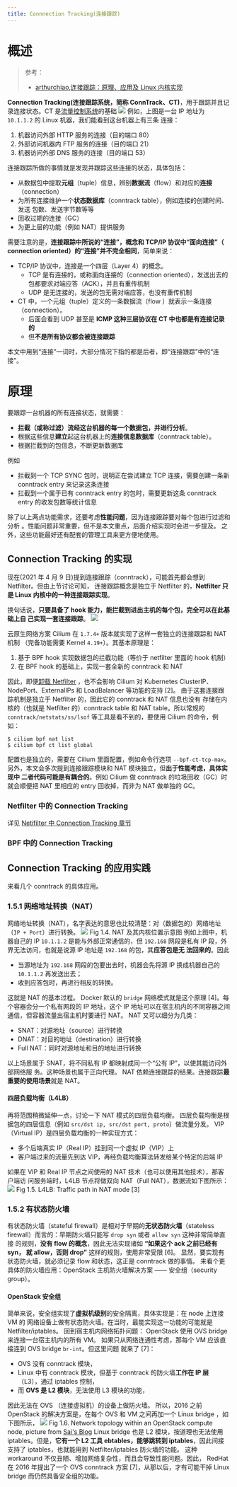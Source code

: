 ```yaml
---
title: Connnection Tracking(连接跟踪)
---
```


# 概述

> 参考：
> - [arthurchiao,连接跟踪：原理、应用及 Linux 内核实现](http://arthurchiao.art/blog/conntrack-design-and-implementation-zh/)

**Connection Tracking(连接跟踪系统，简称 ConnTrack、CT)**，用于跟踪并且记录连接状态。CT 是[流量控制系统](https://www.yuque.com/go/doc/34346416)的基础
![](https://notes-learning.oss-cn-beijing.aliyuncs.com/ynfo7m/1617860207674-43ea3c6d-0d0f-4fac-bccb-90e752e75a47.png)
例如，上图是一台 IP 地址为 `10.1.1.2` 的 Linux 机器，我们能看到这台机器上有三条 连接：

1. 机器访问外部 HTTP 服务的连接（目的端口 80）
2. 外部访问机器内 FTP 服务的连接（目的端口 21）
3. 机器访问外部 DNS 服务的连接（目的端口 53）

连接跟踪所做的事情就是发现并跟踪这些连接的状态，具体包括：

- 从数据包中提取**元组**（tuple）信息，辨别**数据流**（flow）和对应的**连接**（connection）
- 为所有连接维护一个**状态数据库**（conntrack table），例如连接的创建时间、发送 包数、发送字节数等等
- 回收过期的连接（GC）
- 为更上层的功能（例如 NAT）提供服务

需要注意的是，**连接跟踪中所说的“连接”，概念和 TCP/IP 协议中“面向连接”（ connection oriented）的“连接”并不完全相同**，简单来说：

- TCP/IP 协议中，连接是一个四层（Layer 4）的概念。
  - TCP 是有连接的，或称面向连接的（connection oriented），发送出去的包都要求对端应答（ACK），并且有重传机制
  - UDP 是无连接的，发送的包无需对端应答，也没有重传机制
- CT 中，一个元组（tuple）定义的一条数据流（flow ）就表示一条连接（connection）。
  - 后面会看到 UDP 甚至是 **ICMP 这种三层协议在 CT 中也都是有连接记录的**
  - 但**不是所有协议都会被连接跟踪**

本文中用到“连接”一词时，大部分情况下指的都是后者，即“连接跟踪”中的“连接”。

# 原理

要跟踪一台机器的所有连接状态，就需要：

- **拦截（或称过滤）流经这台机器的每一个数据包，并进行分析**。
- 根据这些信息**建立**起这台机器上的**连接信息数据库**（conntrack table）。
- 根据拦截到的包信息，不断更新数据库

例如

- 拦截到一个 TCP SYNC 包时，说明正在尝试建立 TCP 连接，需要创建一条新 conntrack entry 来记录这条连接
- 拦截到一个属于已有 conntrack entry 的包时，需要更新这条 conntrack entry 的收发包数等统计信息

除了以上两点功能需求，还要考虑**性能问题**，因为连接跟踪要对每个包进行过滤和分析 。性能问题非常重要，但不是本文重点，后面介绍实现时会进一步提及。
之外，这些功能最好还有配套的管理工具来更方便地使用。

## Connection Tracking 的实现

现在(2021 年 4 月 9 日)提到连接跟踪（conntrack），可能首先都会想到 Netfilter。但由上节讨论可知， 连接跟踪概念是独立于 Netfilter 的，**Netfilter 只是 Linux 内核中的一种连接跟踪实现**。

换句话说，**只要具备了 hook 能力，能拦截到进出主机的每个包，完全可以在此基础上自 己实现一套连接跟踪**。
![](https://notes-learning.oss-cn-beijing.aliyuncs.com/ynfo7m/1617861067581-3b23cb80-cd1f-4d7d-9767-57581c62233b.png)

云原生网络方案 Cilium 在 `1.7.4+` 版本就实现了这样一套独立的连接跟踪和 NAT 机制 （完备功能需要 Kernel `4.19+`）。其基本原理是：

1. 基于 BPF hook 实现数据包的拦截功能（等价于 netfilter 里面的 hook 机制）
2. 在 BPF hook 的基础上，实现一套全新的 conntrack 和 NAT

因此，即便[卸载 Netfilter](https://github.com/cilium/cilium/issues/12879) ，也不会影响 Cilium 对 Kubernetes ClusterIP、NodePort、ExternalIPs 和 LoadBalancer 等功能的支持 \[2]。
由于这套连接跟踪机制是独立于 Netfilter 的，因此它的 conntrack 和 NAT 信息也没有 存储在内核的（也就是 Netfilter 的）conntrack table 和 NAT table。所以常规的 `conntrack/netstats/ss/lsof` 等工具是看不到的，要使用 Cilium 的命令，例如：

    $ cilium bpf nat list
    $ cilium bpf ct list global

配置也是独立的，需要在 Cilium 里面配置，例如命令行选项 `--bpf-ct-tcp-max`。
另外，本文会多次提到连接跟踪模块和 NAT 模块独立，但**出于性能考虑，具体实现中 二者代码可能是有耦合的**。例如 Cilium 做 conntrack 的垃圾回收（GC）时就会顺便把 NAT 里相应的 entry 回收掉，而非为 NAT 做单独的 GC。

### Netfilter 中的 Connection Tracking

详见 [Netifilter 中 Connection Tracking 章节](https://www.yuque.com/go/doc/33221811)

### BPF 中的 Connection Tracking

## Connection Tracking 的应用实践

来看几个 conntrack 的具体应用。

### 1.5.1 网络地址转换（NAT）

网络地址转换（NAT），名字表达的意思也比较清楚：对（数据包的）网络地址（`IP + Port`）进行转换。
![](https://notes-learning.oss-cn-beijing.aliyuncs.com/ynfo7m/1617861112761-712ea43a-0ed4-4c94-8758-3f593fc3a1b6.png)
Fig 1.4. NAT 及其内核位置示意图
例如上图中，机器自己的 IP `10.1.1.2` 是能与外部正常通信的，但 `192.168` 网段是私有 IP 段，外界无法访问，也就是说源 IP 地址是 `192.168` 的包，其**应答包是无 法回来的**。因此

- 当源地址为 `192.168` 网段的包要出去时，机器会先将源 IP 换成机器自己的 `10.1.1.2` 再发送出去；
- 收到应答包时，再进行相反的转换。

这就是 NAT 的基本过程。
Docker 默认的 `bridge` 网络模式就是这个原理 \[4]。每个容器会分一个私有网段的 IP 地址，这个 IP 地址可以在宿主机内的不同容器之间通信，但容器流量出宿主机时要进行 NAT。
NAT 又可以细分为几类：

- SNAT：对源地址（source）进行转换
- DNAT：对目的地址（destination）进行转换
- Full NAT：同时对源地址和目的地址进行转换

以上场景属于 SNAT，将不同私有 IP 都映射成同一个“公有 IP”，以使其能访问外部网络服 务。这种场景也属于正向代理。
NAT 依赖连接跟踪的结果。连接跟踪**最重要的使用场景**就是 NAT。

#### 四层负载均衡（L4LB）

再将范围稍微延伸一点，讨论一下 NAT 模式的四层负载均衡。
四层负载均衡是根据包的四层信息（例如 `src/dst ip, src/dst port, proto`）做流量分发。
VIP（Virtual IP）是四层负载均衡的一种实现方式：

- 多个后端真实 IP（Real IP）挂到同一个虚拟 IP（VIP）上
- 客户端过来的流量先到达 VIP，再经负载均衡算法转发给某个特定的后端 IP

如果在 VIP 和 Real IP 节点之间使用的 NAT 技术（也可以使用其他技术），那客户端访 问服务端时，L4LB 节点将做双向 NAT（Full NAT），数据流如下图所示：
![](https://notes-learning.oss-cn-beijing.aliyuncs.com/ynfo7m/1617861112756-297f87b7-f40e-4886-899a-65629964fd2c.png)
Fig 1.5. L4LB: Traffic path in NAT mode \[3]

### 1.5.2 有状态防火墙

有状态防火墙（stateful firewall）是相对于早期的**无状态防火墙**（stateless firewall）而言的：早期防火墙只能写 `drop syn` 或者 `allow syn` 这种非常简单直接 的规则，**没有 flow 的概念**，因此无法实现诸如 **“如果这个 ack 之前已经有 syn， 就 allow，否则 drop”** 这样的规则，使用非常受限 \[6]。
显然，要实现有状态防火墙，就必须记录 flow 和状态，这正是 conntrack 做的事情。
来看个更具体的防火墙应用：OpenStack 主机防火墙解决方案 —— 安全组（security group）。

#### OpenStack 安全组

简单来说，安全组实现了**虚拟机级别**的安全隔离，具体实现是：在 node 上连接 VM 的 网络设备上做有状态防火墙。在当时，最能实现这一功能的可能就是 Netfilter/iptables。
回到宿主机内网络拓扑问题： OpenStack 使用 OVS bridge 来连接一台宿主机内的所有 VM。 如果只从网络连通性考虑，那每个 VM 应该直接连到 OVS bridge `br-int`。但这里问题 就来了 \[7]：

- OVS 没有 conntrack 模块，
- Linux 中有 conntrack 模块，但基于 conntrack 的防火墙**工作在 IP 层**（L3），通过 iptables 控制，
- 而 **OVS 是 L2 模块**，无法使用 L3 模块的功能，

因此无法在 OVS （连接虚拟机）的设备上做防火墙。
所以，2016 之前 OpenStack 的解决方案是，在每个 OVS 和 VM 之间再加一个 Linux bridge ，如下图所示，
![](https://notes-learning.oss-cn-beijing.aliyuncs.com/ynfo7m/1617861113322-0f9c4ca7-ffca-43ab-840d-78db13d23008.png)
Fig 1.6. Network topology within an OpenStack compute node, picture from [Sai's Blog](https://thesaitech.wordpress.com/2017/09/24/how-to-trace-the-tap-interfaces-and-linux-bridges-on-the-hypervisor-your-openstack-vm-is-on/)
Linux bridge 也是 L2 模块，按道理也无法使用 iptables。但是，**它有一个 L2 工具 ebtables，能够跳转到 iptables**，因此间接支持了 iptables，也就能用到 Netfilter/iptables 防火墙的功能。
这种 workaround 不仅丑陋、增加网络复杂性，而且会导致性能问题。因此， RedHat 在 2016 年提出了一个 OVS conntrack 方案 \[7]，从那以后，才有可能干掉 Linux bridge 而仍然具备安全组的功能。
